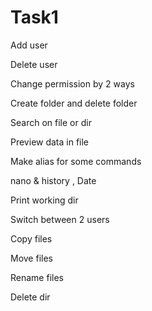 # Task1

Add user

Delete user
 
Change permission by 2 ways 
 
Create folder and delete folder 
 
Search on file or dir 
 
Preview data in file 
 
Make alias for some commands 
 
nano & history , Date 
 
Print working dir
 
Switch between 2 users 
 
Copy files 
 
Move files 
 
Rename files 
 
Delete dir 
